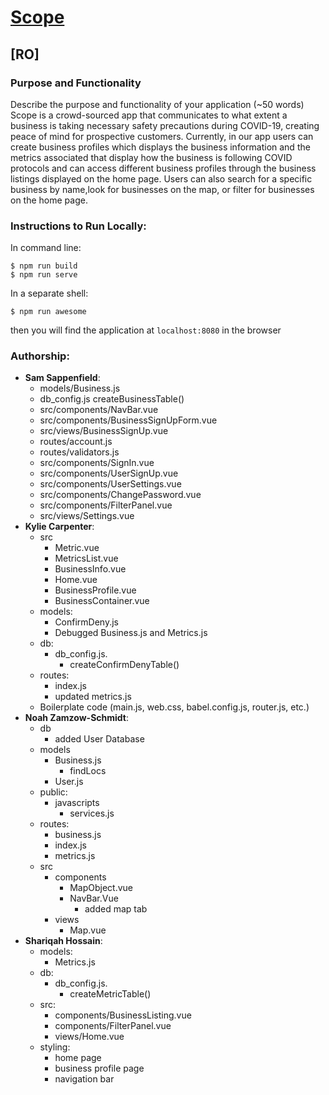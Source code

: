 
# [Scope ](https://rollie-chair-scope.herokuapp.com/)

## [RO]
### Purpose and Functionality
Describe the purpose and functionality of your application (~50 words)
Scope is a crowd-sourced app that communicates to what extent a business is taking necessary safety precautions during COVID-19, creating peace of mind for prospective customers. Currently, in our app users can create business profiles which displays the business information and the metrics associated that display how the business is following COVID protocols and can access different business profiles through the business listings displayed on the home page. Users can also search for a specific business by name,look for businesses on the map, or filter for businesses on the home page.
### Instructions to Run Locally:
In command line:
```console
$ npm run build
$ npm run serve
```
In a separate shell:
```console
$ npm run awesome
```

then you will find the application at `localhost:8080` in the browser



### Authorship:
* **Sam Sappenfield**:
  * models/Business.js
  * db_config.js
      createBusinessTable()
  * src/components/NavBar.vue
  * src/components/BusinessSignUpForm.vue
  * src/views/BusinessSignUp.vue
  * routes/account.js
  * routes/validators.js
  * src/components/SignIn.vue
  * src/components/UserSignUp.vue
  * src/components/UserSettings.vue
  * src/components/ChangePassword.vue
  * src/components/FilterPanel.vue
  * src/views/Settings.vue
* **Kylie Carpenter**:
  * src
    * Metric.vue
    * MetricsList.vue
    * BusinessInfo.vue
    * Home.vue
    * BusinessProfile.vue
    * BusinessContainer.vue
  * models:
    * ConfirmDeny.js
    * Debugged Business.js and Metrics.js
  * db:  
    * db_config.js.
      * createConfirmDenyTable()
  * routes:
    * index.js
    * updated metrics.js
  * Boilerplate code (main.js, web.css, babel.config.js, router.js, etc.)
* **Noah Zamzow-Schmidt**:
  * db
    * added User Database
  * models
    * Business.js
      * findLocs
    * User.js
  * public:
    * javascripts
      * services.js
  * routes:
    * business.js
    * index.js
    * metrics.js
  * src
    * components
      * MapObject.vue
      * NavBar.Vue
        * added map tab
    * views
      * Map.vue
* **Shariqah Hossain**:  
  * models:
    * Metrics.js
  * db:  
    * db_config.js.
      * createMetricTable()
  * src:  
    * components/BusinessListing.vue  
    * components/FilterPanel.vue
    * views/Home.vue
  * styling:
    * home page
    * business profile page
    * navigation bar
